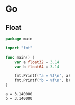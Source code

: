 # Go

## Float

```go
package main

import "fmt"

func main() {
	var a float32 = 3.14
	var b float64 = 3.14

	fmt.Printf("a = %f\n", a)
	fmt.Printf("b = %f\n", b)
}
```

```
a = 3.140000
b = 3.140000
```